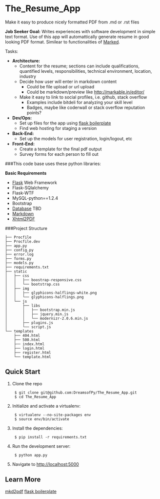The_Resume_App
==============

Make it easy to produce nicely formatted PDF from .md or .rst files


**Job Seeker Goal:**
Writes experiences with software development in simple text format. Use of this app will automattically generate resume in good looking PDF format. Similear to functionalities of [Marked](http://markedapp.com/).

Tasks:

* **Architecture:**
    * Content for the resume; sections can include qualifications, quantified levels, responsibilities, technical environment, location, industry
    * Decide how user will enter in markdown content
        * Could be file upload or url upload
        * Could be markdown/preview like http://markable.in/editor/
    * Make it easy to link to social profiles, i.e. github, stack overflow
        * Examples include bitdeli for analyzing your skill level
        * Badges, maybe like coderwall or stack overflow reputation points?
* **Dev/Ops:**
    * Set up files for the app using [flask boilerplate](https://github.com/DreamsofPy/flask-boilerplate)
    * Find web hosting for staging a version
* **Back-End:**
    * Set up the models for user registration, login/logout, etc
* **Front-End:**
    * Create a template for the final pdf output
    * Survey forms for each person to fill out


###This code base uses these python libraries:

**Basic Requirements**

* [Flask](http://flask.pocoo.org/docs/) Web Framework
* Flask-SQlalchemy
* Flask-WTF
* MySQL-python==1.2.4
* Bootstrap
* [Database]() TBD
* [Markdown](https://pypi.python.org/pypi/Markdown)
* [Xhtml2PDF](http://www.xhtml2pdf.com/)


###Project Structure

    ├── Procfile
    ├── Procfile.dev
    ├── app.py
    ├── config.py
    ├── error.log
    ├── forms.py
    ├── models.py
    ├── requirements.txt
    ├── static
    │   ├── css
    │   │   ├── boostrap-responsive.css
    │   │   └── bootstrap.css
    │   ├── img
    │   │   ├── glyphicons-halflings-white.png
    │   │   └── glyphicons-halflings.png
    │   └── js
    │       ├── libs
    │       │   ├── bootstrap.min.js
    │       │   ├── jquery.min.js
    │       │   └── modernizr-2.0.6.min.js
    │       ├── plugins.js
    │       └── script.js
    └── templates
        ├── 404.html
        ├── 500.html
        ├── index.html
        ├── login.html
        ├── register.html
        └── template.html

Quick Start
----------

1. Clone the repo

        $ git clone git@github.com:DreamsofPy/The_Resume_App.git
        $ cd The_Resume_App

2. Initialize and activate a virtualenv:

        $ virtualenv --no-site-packages env
        $ source env/bin/activate

4. Install the dependencies:

        $ pip install -r requirements.txt

5. Run the development server:

        $ python app.py

6. Navigate to [http://localhost:5000](http://localhost:5000)

Learn More
---------

[mkd2pdf](https://github.com/jdodds/mkd2pdf)
[flask boilerplate](https://github.com/DreamsofPy/flask-boilerplate)
